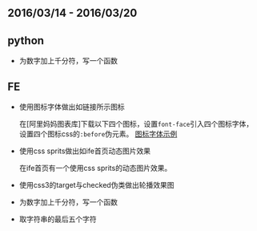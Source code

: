 ## 2016/03/14 - 2016/03/20
## python
+ 为数字加上千分符，写一个函数
    

## FE
+ 使用图标字体做出如链接所示图标
    
    在[阿里妈妈图表库]下载以下四个图标，设置`font-face`引入四个图标字体，设置四个图标css的`:before`伪元素。
    [图标字体示例]()
+ 使用css sprits做出如ife首页动态图片效果

    在ife首页有一个使用css sprits的动态图片效果。
+ 使用css3的target与checked伪类做出轮播效果图
+ 为数字加上千分符，写一个函数
+ 取字符串的最后五个字符